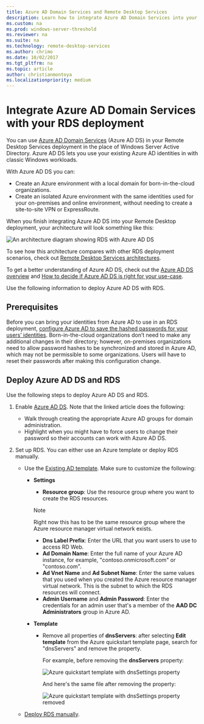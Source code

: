 ```yaml
---
title: Azure AD Domain Services and Remote Desktop Services
description: Learn how to integrate Azure AD Domain Services into your RDS deployment.
ms.custom: na
ms.prod: windows-server-threshold
ms.reviewer: na
ms.suite: na
ms.technology: remote-desktop-services
ms.author: chrimo
ms.date: 10/02/2017
ms.tgt_pltfrm: na
ms.topic: article
author: christianmontoya
ms.localizationpriority: medium
---
```

# Integrate Azure AD Domain Services with your RDS deployment

You can use [Azure AD Domain Services](/azure/active-directory-domain-services/active-directory-ds-overview) (Azure AD DS) in your Remote Desktop Services deployment in the place of Windows Server Active Directory. Azure AD DS lets you use your existing Azure AD identities in with classic Windows workloads.

With Azure AD DS you can: 
- Create an Azure environment with a local domain for born-in-the-cloud organizations. 
- Create an isolated Azure environment with the same identities used for your on-premises and online environment, without needing to create a site-to-site VPN or ExpressRoute. 

When you finish integrating Azure AD DS into your Remote Desktop deployment, your architecture will look something like this:

![An architecture diagram showing RDS with Azure AD DS](media/aadds-rds.png)

To see how this architecture compares with other RDS deployment scenarios, check out [Remote Desktop Services architectures](desktop-hosting-logical-architecture.md).

To get a better understanding of Azure AD DS, check out the [Azure AD DS overview](/azure/active-directory-domain-services/active-directory-ds-overview) and [How to decide if Azure AD DS is right for your use-case](/azure/active-directory-domain-services/active-directory-ds-comparison).

Use the following information to deploy Azure AD DS with RDS.

## Prerequisites

Before you can bring your identities from Azure AD to use in an RDS deployment, [configure Azure AD to save the hashed passwords for your users’ identities](/azure/active-directory-domain-services/active-directory-ds-getting-started-password-sync). Born-in-the-cloud organizations don’t need to make any additional changes in their directory; however, on-premises organizations need to allow password hashes to be synchronized and stored in Azure AD, which may not be permissible to some organizations. Users will have to reset their passwords after making this configuration change.

## Deploy Azure AD DS and RDS 
Use the following steps to deploy Azure AD DS and RDS.

1. Enable [Azure AD DS](/azure/active-directory-domain-services/active-directory-ds-getting-started). Note that the linked article does the following:
   - Walk through creating the appropriate Azure AD groups for domain administration.
   - Highlight when you might have to force users to change their password so their accounts can work with Azure AD DS.
   
2. Set up RDS. You can either use an Azure template or deploy RDS manually.
   - Use the [Existing AD template](https://azure.microsoft.com/resources/templates/rds-deployment-existing-ad/). Make sure to customize the following:
   
      - **Settings**
         - **Resource group**: Use the resource group where you want to create the RDS resources.
         > [!NOTE] 
         > Right now this has to be the same resource group where the Azure resource manager virtual network exists.

         - **Dns Label Prefix**: Enter the URL that you want users to use to access RD Web.
         - **Ad Domain Name**: Enter the full name of your Azure AD instance, for example, "contoso.onmicrosoft.com" or "contoso.com".
         - **Ad Vnet Name** and **Ad Subnet Name**: Enter the same values that you used when you created the Azure resource manager virtual network. This is the subnet to which the RDS resources will connect.
         - **Admin Username** and **Admin Password**: Enter the credentials for an admin user that's a member of the **AAD DC Administrators** group in Azure AD.
   
      - **Template**
         - Remove all properties of **dnsServers**: after selecting **Edit template** from the Azure quickstart template page, search for "dnsServers" and remove the property. 

            For example, before removing the **dnsServers** property:
      
            ![Azure quickstart template with dnsSettings property](media/rds-remove-dnssettings-before.png)

            And here's the same file after removing the property:

            ![Azure quickstart template with dnsSettings property removed](media/rds-remove-dnssettings-after.png)
   
   - [Deploy RDS manually](rds-deploy-infrastructure.md). 

